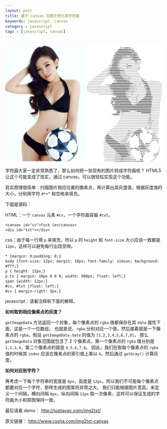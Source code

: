 ```yaml
---
layout: post
title: 基于 canvas 将图片转化成字符画
keywords: javascript, canvas
category : javascript
tags : [javascript, canvas]
---
```


![img2txt](/assets/images/img2txt.jpg "img2txt")

字符画大家一定非常熟悉了，那么如何把一张现有的图片转成字符画呢？
HTML5 让这个可能变成了现实，通过 canvas，可以很轻松实现这个功能。

其实原理很简单：扫描图片相应位置的像素点，再计算出其灰度值，根据灰度值的大小，分别用字符 `#*+“` 和空格来填充。

下面是源码：

HTML：一个 `canvas` 元素 `#cv`，一个字符画容器 `#txt`。

	<canvas id="cv">fuck ie</canvas>
	<div id="txt"></div>

css：由于每一行用 `p` 来填充，所以 `p` 的 `height` 和 `font-size` 大小应该一致都是 `12px`，这样可以避免每行出现空隙。

	* {margin: 0;padding: 0;}
	body {font-size: 12px; margin: 10px; font-family: simsun; background: #fff;}
	p { height: 12px;}
	p.ts { margin: 10px 0 0 0; width: 500px; float: left;}
	span {width: 12px;}
	#cv, #txt {float: left;}
	#cv { margin-right: 5px;}

javascript：请看注释和下面的解释。

<script src="https://gist.github.com/justjavac/6696499.js"></script>

**如何取到相应像素点的灰度？**

`getImageData` 方法返回一个对象，每个像素点的 `rgba` 值都保存在其 `data` 属性下面，这是一个一位数组，
也就是说，`rgba` 分别对应一个值，然后接着就是一下像素点的 `rgba`，假设 `getImageData.data` 的值为 `[1,2,3,4,5,6,7,8]`，
那么 `getImageData` 对象范围就包含了 2 个像素点，第一个像素点的 `rgba` 值分别是 `1,2,3,4`，第二个像素点的就是 `4,5,6,7,8`。
因此，我们在取每个像素点的 `rgba` 值的时候其 `index` 应该在像素点的索引值上乘以 `4`，然后通过 `getGray()` 计算灰度。

**如何对应到字符？**

再考虑一下每个字符串的宽度是 `6px`，高度是 `12px`，所以我们不可能每个像素点都要对应一个字符，那样生成的图案将非常之大。
我们只能根据图片宽高，来定义一个间隔，横向间隔 `6px`，纵向间隔 `12px` 取一次像素，这样可以保证生成的字符画大小和原图保持一致。

最后请看 demo： <http://justjavac.com/img2txt/>

原文链接： <http://www.cssha.com/img2txt-canvas>

